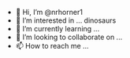 - 👋 Hi, I’m @nrhorner1
- 👀 I’m interested in ... dinosaurs
- 🌱 I’m currently learning ...
- 💞️ I’m looking to collaborate on ...
- 📫 How to reach me ...

<!---
nrhorner1/nrhorner1 is a ✨ special ✨ repository because its `README.md` (this file) appears on your GitHub profile.
You can click the Preview link to take a look at your changes.
--->
